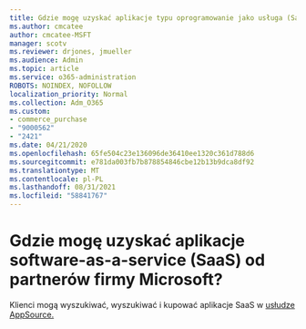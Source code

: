 ```yaml
---
title: Gdzie mogę uzyskać aplikacje typu oprogramowanie jako usługa (SaaS)?
ms.author: cmcatee
author: cmcatee-MSFT
manager: scotv
ms.reviewer: drjones, jmueller
ms.audience: Admin
ms.topic: article
ms.service: o365-administration
ROBOTS: NOINDEX, NOFOLLOW
localization_priority: Normal
ms.collection: Adm_O365
ms.custom:
- commerce_purchase
- "9000562"
- "2421"
ms.date: 04/21/2020
ms.openlocfilehash: 65fe504c23e136096de36410ee1320c361d788d6
ms.sourcegitcommit: e781da003fb7b878854846cbe12b13b9dca8df92
ms.translationtype: MT
ms.contentlocale: pl-PL
ms.lasthandoff: 08/31/2021
ms.locfileid: "58841767"
---
```

# <a name="where-do-i-get-software-as-a-service-saas-apps-from-microsoft-partners"></a>Gdzie mogę uzyskać aplikacje software-as-a-service (SaaS) od partnerów firmy Microsoft?

Klienci mogą wyszukiwać, wyszukiwać i kupować aplikacje SaaS w [usłudze AppSource.](https://appsource.microsoft.com)